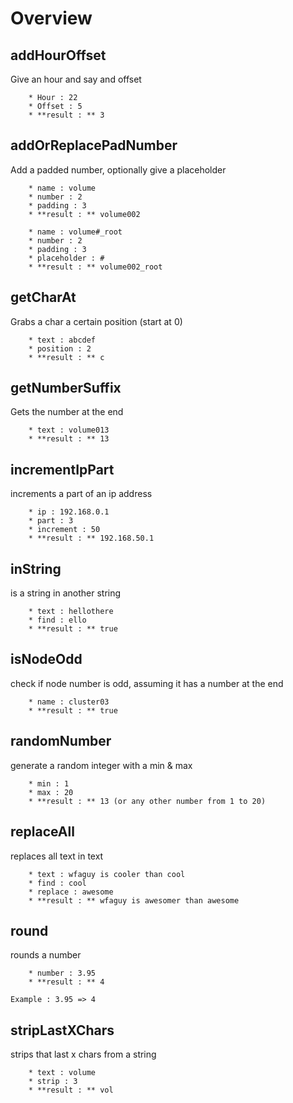 # Overview

## addHourOffset

Give an hour and say and offset

```
	* Hour : 22
	* Offset : 5
	* **result : ** 3
```

## addOrReplacePadNumber

Add a padded number, optionally give a placeholder

```
	* name : volume
	* number : 2
	* padding : 3
	* **result : ** volume002
```

```
	* name : volume#_root
	* number : 2
	* padding : 3
	* placeholder : #
	* **result : ** volume002_root
```
		
## getCharAt

Grabs a char a certain position (start at 0)

```
	* text : abcdef
	* position : 2
	* **result : ** c
```

	
## getNumberSuffix

Gets the number at the end

```
	* text : volume013
	* **result : ** 13
```
	
## incrementIpPart

increments a part of an ip address
```
	* ip : 192.168.0.1
	* part : 3
	* increment : 50
	* **result : ** 192.168.50.1
```
		
## inString

is a string in another string

```
	* text : hellothere
	* find : ello
	* **result : ** true
```
		
## isNodeOdd

check if node number is odd, assuming it has a number at the end

```
	* name : cluster03
	* **result : ** true
```

		
## randomNumber

generate a random integer with a min & max

```
	* min : 1
	* max : 20
	* **result : ** 13 (or any other number from 1 to 20)
```

## replaceAll

replaces all text in text

```
	* text : wfaguy is cooler than cool
	* find : cool
	* replace : awesome
	* **result : ** wfaguy is awesomer than awesome
```

		
## round

rounds a number

```
	* number : 3.95
	* **result : ** 4
```
	Example	: 3.95 => 4
	
## stripLastXChars

strips that last x chars from a string

```
	* text : volume
	* strip : 3
	* **result : ** vol
```


	

	

